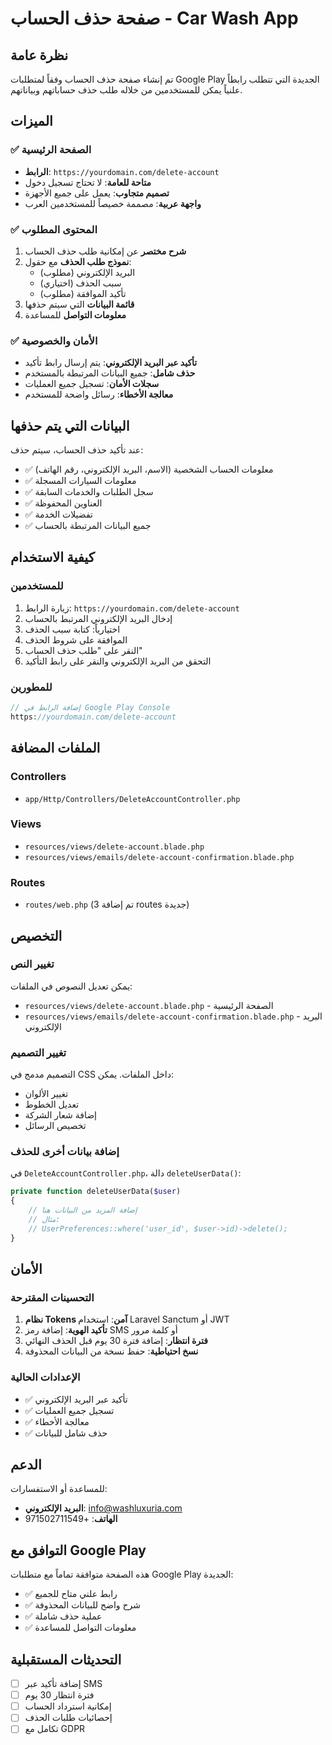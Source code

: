 # صفحة حذف الحساب - Car Wash App

## نظرة عامة

تم إنشاء صفحة حذف الحساب وفقاً لمتطلبات Google Play الجديدة التي تتطلب رابطاً علنياً يمكن للمستخدمين من خلاله طلب حذف حساباتهم وبياناتهم.

## الميزات

### ✅ الصفحة الرئيسية
- **الرابط**: `https://yourdomain.com/delete-account`
- **متاحة للعامة**: لا تحتاج تسجيل دخول
- **تصميم متجاوب**: يعمل على جميع الأجهزة
- **واجهة عربية**: مصممة خصيصاً للمستخدمين العرب

### ✅ المحتوى المطلوب
1. **شرح مختصر** عن إمكانية طلب حذف الحساب
2. **نموذج طلب الحذف** مع حقول:
   - البريد الإلكتروني (مطلوب)
   - سبب الحذف (اختياري)
   - تأكيد الموافقة (مطلوب)
3. **قائمة البيانات** التي سيتم حذفها
4. **معلومات التواصل** للمساعدة

### ✅ الأمان والخصوصية
- **تأكيد عبر البريد الإلكتروني**: يتم إرسال رابط تأكيد
- **حذف شامل**: جميع البيانات المرتبطة بالمستخدم
- **سجلات الأمان**: تسجيل جميع العمليات
- **معالجة الأخطاء**: رسائل واضحة للمستخدم

## البيانات التي يتم حذفها

عند تأكيد حذف الحساب، سيتم حذف:

- ✅ معلومات الحساب الشخصية (الاسم، البريد الإلكتروني، رقم الهاتف)
- ✅ معلومات السيارات المسجلة
- ✅ سجل الطلبات والخدمات السابقة
- ✅ العناوين المحفوظة
- ✅ تفضيلات الخدمة
- ✅ جميع البيانات المرتبطة بالحساب

## كيفية الاستخدام

### للمستخدمين
1. زيارة الرابط: `https://yourdomain.com/delete-account`
2. إدخال البريد الإلكتروني المرتبط بالحساب
3. اختيارياً: كتابة سبب الحذف
4. الموافقة على شروط الحذف
5. النقر على "طلب حذف الحساب"
6. التحقق من البريد الإلكتروني والنقر على رابط التأكيد

### للمطورين
```php
// إضافة الرابط في Google Play Console
https://yourdomain.com/delete-account
```

## الملفات المضافة

### Controllers
- `app/Http/Controllers/DeleteAccountController.php`

### Views
- `resources/views/delete-account.blade.php`
- `resources/views/emails/delete-account-confirmation.blade.php`

### Routes
- `routes/web.php` (تم إضافة 3 routes جديدة)

## التخصيص

### تغيير النص
يمكن تعديل النصوص في الملفات:
- `resources/views/delete-account.blade.php` - الصفحة الرئيسية
- `resources/views/emails/delete-account-confirmation.blade.php` - البريد الإلكتروني

### تغيير التصميم
التصميم مدمج في CSS داخل الملفات. يمكن:
- تغيير الألوان
- تعديل الخطوط
- إضافة شعار الشركة
- تخصيص الرسائل

### إضافة بيانات أخرى للحذف
في `DeleteAccountController.php`، دالة `deleteUserData()`:
```php
private function deleteUserData($user)
{
    // إضافة المزيد من البيانات هنا
    // مثال:
    // UserPreferences::where('user_id', $user->id)->delete();
}
```

## الأمان

### التحسينات المقترحة
1. **نظام Tokens آمن**: استخدام Laravel Sanctum أو JWT
2. **تأكيد الهوية**: إضافة رمز SMS أو كلمة مرور
3. **فترة انتظار**: إضافة فترة 30 يوم قبل الحذف النهائي
4. **نسخ احتياطية**: حفظ نسخة من البيانات المحذوفة

### الإعدادات الحالية
- ✅ تأكيد عبر البريد الإلكتروني
- ✅ تسجيل جميع العمليات
- ✅ معالجة الأخطاء
- ✅ حذف شامل للبيانات

## الدعم

للمساعدة أو الاستفسارات:
- **البريد الإلكتروني**: info@washluxuria.com
- **الهاتف**: +971502711549

## التوافق مع Google Play

هذه الصفحة متوافقة تماماً مع متطلبات Google Play الجديدة:
- ✅ رابط علني متاح للجميع
- ✅ شرح واضح للبيانات المحذوفة
- ✅ عملية حذف شاملة
- ✅ معلومات التواصل للمساعدة

## التحديثات المستقبلية

- [ ] إضافة تأكيد عبر SMS
- [ ] فترة انتظار 30 يوم
- [ ] إمكانية استرداد الحساب
- [ ] إحصائيات طلبات الحذف
- [ ] تكامل مع GDPR 